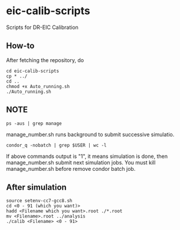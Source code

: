 # eic-calib-scripts
Scripts for DR-EIC Calibration

## How-to
After fetching the repository, do

    cd eic-calib-scripts
    cp * ../
    cd ..
    chmod +x Auto_running.sh
    ./Auto_running.sh

## NOTE

    ps -aus | grep manage
    
manage_number.sh runs background to submit successive simulatio.

    condor_q -nobatch | grep $USER | wc -l
   
If above commands output is "1", it means simulation is done, then manage_number.sh submit next simulation jobs.
You must kill manage_number.sh before remove condor batch job.

## After simulation

    source setenv-cc7-gcc8.sh
    cd <0 - 91 (which you want)>
    hadd <Filename which you want>.root ./*.root
    mv <Filename>.root ../analysis
    ./calib <Filename> <0 - 91>


